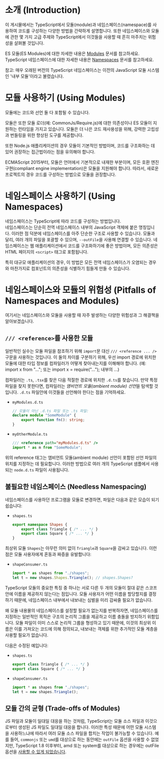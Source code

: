 # 소개 (Introduction)

이 게시물에서는 TypeScript에서 모듈(module)과 네임스페이스(namespace)를 사용하여 코드를 구성하는 다양한 방법을 간략하게 설명합니다.
또한 네임스페이스와 모듈에 관한 몇 가지 고급 주제와 TypeScript에서 이것들을 사용할 때 흔히 마주치는 위험성을 살펴볼 것입니다.

ES 모듈(ES Modules)에 대한 자세한 내용은 [Modules](./Modules.md) 문서를 참고하세요.
TypeScript 네임스페이스에 대한 자세한 내용은 [Namespaces](./Namespaces.md) 문서를 참고하세요.

참고: 매우 오래된 버전의 TypeScript 네임스페이스는 이전의 JavaScript 모듈 시스템인 '내부 모듈'이라고 불렸습니다.

# 모듈 사용하기 (Using Modules)

모듈에는 코드와 선언 둘 다 포함될 수 있습니다.

모듈은 또한 모듈 로더(예: CommonJs/Require.js)에 대한 의존성이나 ES 모듈이 지원하는 런타임을 가지고 있습니다.
모듈은 더 나은 코드 재사용성을 위해, 강력한 고립성과 번들링을 위한 향상된 도구를 제공합니다.

또한 Node.js 애플리케이션의 경우 모듈이 기본적인 방법이며, 코드를 구조화하는 데 있어 권장하는 접근법이라는 점을 유의해야 합니다.

ECMAScript 2015부터, 모듈은 언어에서 기본적으로 내재한 부분이며, 모든 호환 엔진 구현(compliant engine implementation)은 모듈을 지원해야 합니다.
따라서, 새로운 프로젝트의 경우 코드를 구성하는 방법으로 모듈을 권장합니다.

# 네임스페이스 사용하기 (Using Namespaces)

네임스페이스는 TypeScript에 따라 코드를 구성하는 방법입니다.  
네임스페이스는 단순히 전역 네임스페이스 내부의 JavaScript 객체에 붙은 명칭입니다.
이러한 점 덕분에 네임스페이스를 아주 단순한 구조로 사용할 수 있습니다.
모듈과 달리, 여러 개의 파일을 포괄할 수 있으며, `--outFile`을 사용해 연결할 수 있습니다.
네임스페이스는 웹 애플리케이션에서 코드를 구조화하기에 좋은 방법이며, 모든 의존성은 HTML 페이지의 `<script>` 태그로 포함됩니다.

특히 대규모 애플리케이션의 경우, 이 방법은 모든 전역 네임스페이스가 오염되는 경우와 마찬가지로 컴포넌트의 의존성을 식별하기 힘들게 만들 수 있습니다.

# 네임스페이스와 모듈의 위험성 (Pitfalls of Namespaces and Modules)

여기서는 네임스페이스와 모듈을 사용할 때 자주 발생하는 다양한 위험성과 그 해결책을 알아보겠습니다.

## `/// <reference>`를 사용한 모듈

일반적인 실수는 모듈 파일을 참조하기 위해 `import`문 대신 `/// <reference ... />` 구문을 사용하는 것입니다.
이 둘의 차이를 구분하기 위해, 우선 import 경로에 위치한 모듈에 대한 타입 정보를 컴파일러가 어떻게 찾아내는지를 이해해야 합니다. (예: import x from "..."; 또는 import x = require("..."); 내부의 ...)

컴파일러는 `.ts`, `.tsx`를 찾은 다음 적절한 경로에 위치한 `.d.ts`를 찾습니다.
만약 특정 파일을 찾지 못한다면, 컴파일러는 *앰비언트 모듈(ambient module) 선언*을 탐색할 것입니다.
`.d.ts` 파일안에 이것들을 선언해야 한다는 점을 기억하세요.

* `myModules.d.ts`

  ```ts
  // 모듈이 아닌 .d.ts 파일 또는 .ts 파일:
  declare module "SomeModule" {
      export function fn(): string;
  }
  ```

* `myOtherModule.ts`

  ```ts
  /// <reference path="myModules.d.ts" />
  import * as m from "SomeModule";
  ```

위의 reference 태그는 앰비언트 모듈(ambient module) 선언이 포함된 선언 파일의 위치를 지정하는 데 필요합니다.
이러한 방법으로 여러 개의 TypeScript 샘플에서 사용되는 `node.d.ts` 파일이 사용됩니다.

## 불필요한 네임스페이스 (Needless Namespacing)

네임스페이스를 사용하던 프로그램을 모듈로 변경하면, 파일은 다음과 같은 모습이 되기 쉽습니다:

* `shapes.ts`

  ```ts
  export namespace Shapes {
      export class Triangle { /* ... */ }
      export class Square { /* ... */ }
  }
  ```

최상위 모듈 `Shapes`는 아무런 의미 없이 `Triangle`과 `Square`을 감싸고 있습니다.
이런 점은 모듈 사용자에게 혼동과 짜증을 유발합니다:

* `shapeConsumer.ts`

  ```ts
  import * as shapes from "./shapes";
  let t = new shapes.Shapes.Triangle(); // shapes.Shapes?
  ```

TypeScript 모듈의 중요한 특징 중 하나는 서로 다른 두 개의 모듈이 절대 같은 스코프 안에 이름을 제공하지 않는다는 점입니다.
모듈 사용자가 어떤 이름을 할당할지를 결정하기 때문에, 네임스페이스 내부에서 내보내는 심벌을 미리 감싸줄 필요가 없습니다.

왜 모듈 내용물의 네임스페이스를 설정할 필요가 없는지를 반복하자면, 네임스페이스를 지정하는 일반적인 목적은 구조의 논리적 그룹을 제공하고 이름 충돌을 방지하기 위함입니다.
모듈 파일이 이미 스스로 논리적 그룹을 형성하고 있기 때문에, 이것의 최상위 이름은 이를 가져오는 코드에 의해 정의되고, 내보내는 객체를 위한 추가적인 모듈 계층을 사용할 필요가 없습니다.

다음은 수정된 예입니다:

* `shapes.ts`

  ```ts
  export class Triangle { /* ... */ }
  export class Square { /* ... */ }
  ```

* `shapeConsumer.ts`

  ```ts
  import * as shapes from "./shapes";
  let t = new shapes.Triangle();
  ```

## 모듈 간의 균형 (Trade-offs of Modules)

JS 파일과 모듈이 일대일 대응을 하는 것처럼, TypeScript는 모듈 소스 파일과 이것으로부터 생성된 JS 파일도 일대일 대응을 합니다.
이러한 특성 때문에 어떤 모듈 시스템을 사용하느냐에 따라서 여러 모듈 소스 파일을 합치는 작업이 불가능할 수 있습니다.
예를 들어, `commonjs` 또는 `umd`를 대상으로 하는 동안에는 `outFile` 옵션을 사용할 수 없었지만,   TypeScript 1.8 이후부터, amd 또는 system를 대상으로 하는 경우에는 outFile 옵션을 [사용할 수 있게 되었습니다](./release%20notes/TypeScript%201.8.md#concatenate-amd-and-system-modules-with---outfile).
